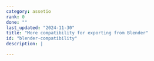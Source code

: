 ```yaml
---
category: assetio
rank: 0
done: ""
last_updated: "2024-11-30"
title: "More compatibility for exporting from Blender"
id: "blender-compatibility"
description: |

---
```

